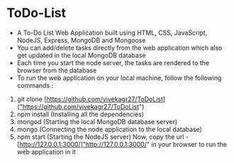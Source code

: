 # ToDo-List
* A To-Do List Web Application built using HTML, CSS, JavaScript, NodeJS, Express, MongoDB and Mongoose
* You can add/delete tasks directly from the web application which also get updated in the local MongoDB database
* Each time you start the node server, the tasks are rendered to the browser from the database
* To run the web application on your local machine, follow the following commands :
1. git clone [https://github.com/vivekagr27/ToDoList]("https://github.com/vivekagr27/ToDoList")
2. npm install (Installing all the dependencies)
3. mongod (Starting the local MongoDB database server)
4. mongo (Connecting the node application to the local database)
5. npm start (Starting the NodeJS server)
Now, copy the url - [http://127.0.0.1:3000/]"http://127.0.0.1:3000/" in your browser to run the web application in it

